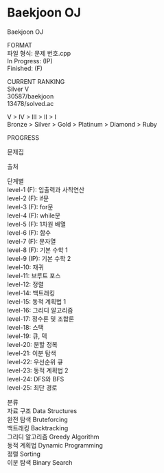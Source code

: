 # Baekjoon OJ
Baekjoon OJ

FORMAT\
파일 형식: 문제 번호.cpp\
In Progress: (IP)\
Finished: (F)


CURRENT RANKING\
Silver V\
30587/baekjoon\
13478/solved.ac

V > IV > III > II > I\
Bronze > Silver > Gold > Platinum > Diamond > Ruby


PROGRESS

문제집


출처


단계별\
level-1 (F): 입출력과 사칙연산\
level-2 (F): if문\
level-3 (F): for문\
level-4 (F): while문\
level-5 (F): 1차원 배열\
level-6 (F): 함수\
level-7 (F): 문자열\
level-8 (F): 기본 수학 1\
level-9 (IP): 기본 수학 2\
level-10: 재귀\
level-11: 브루트 포스\
level-12: 정렬\
level-14: 백트래킹\
level-15: 동적 계획법 1\
level-16: 그리디 알고리즘\
level-17: 정수론 및 조합론\
level-18: 스택\
level-19: 큐, 덱\
level-20: 분할 정복\
level-21: 이분 탐색\
level-22: 우선순위 큐\
level-23: 동적 계획법 2\
level-24: DFS와 BFS\
level-25: 최단 경로


분류\
자료 구조 Data Structures\
완전 탐색 Bruteforcing\
백트래킹 Backtracking\
그리디 알고리즘 Greedy Algorithm\
동적 계획법 Dynamic Programming\
정렬 Sorting\
이분 탐색 Binary Search


